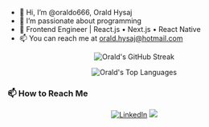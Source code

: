 - 👋 Hi, I’m @oraldo666, Orald Hysaj
- 👀 I’m passionate about programming
- 💼 Frontend Engineer | React.js • Next.js • React Native
- 📫 You can reach me at orald.hysaj@hotmail.com

<!---
oraldo666/oraldo666 is a ✨ special ✨ repository because its `README.md` (this file) appears on your GitHub profile.
You can click the Preview link to take a look at your changes.
--->


<p align="center">
  <img src="https://github-readme-streak-stats.herokuapp.com/?user=oraldo666&theme=monokai-metallian&hide_border=true" alt="Orald's GitHub Streak"/>
</p>


<p align="center">
  <img src="https://github-readme-stats.vercel.app/api/top-langs/?username=oraldo666&layout=compact&theme=vision-friendly-dark" alt="Orald's Top Languages"/>
</p>


### 📫 How to Reach Me

<p align="center">
  <a href="https://linkedin.com/in/oraldo-hysaj" target="_blank"><img src="https://custom-icon-badges.herokuapp.com/badge/-LinkedIn-blue?style=flat&logo=linkedin&logoColor=white" alt="LinkedIn" /></a>
  <a href="mailto:oraldo16.oh@gmail.com"><img src="https://custom-icon-badges.herokuapp.com/badge/-Email-red?style=flat&logo=gmail&logoColor=white" /></a>
</p>
